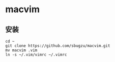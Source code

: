 # macvim

## 安装

```
cd ~
git clone https://github.com/sbugzu/macvim.git
mv macvim .vim
ln -s ~/.vim/vimrc ~/.vimrc
```
